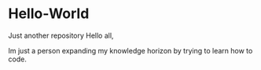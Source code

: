 # Hello-World
Just another repository
Hello all,

Im just a person expanding my knowledge horizon by trying to learn how to code.
